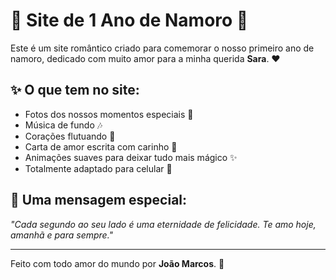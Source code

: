# 🌹 Site de 1 Ano de Namoro 🌹

Este é um site romântico criado para comemorar o nosso primeiro ano de namoro, dedicado com muito amor para a minha querida **Sara**. ❤️

## ✨ O que tem no site:
- Fotos dos nossos momentos especiais 📸
- Música de fundo 🎶
- Corações flutuando 💖
- Carta de amor escrita com carinho 💌
- Animações suaves para deixar tudo mais mágico ✨
- Totalmente adaptado para celular 📱

## 💌 Uma mensagem especial:
_"Cada segundo ao seu lado é uma eternidade de felicidade. Te amo hoje, amanhã e para sempre."_ 

---

Feito com todo amor do mundo por **João Marcos**. 💖
